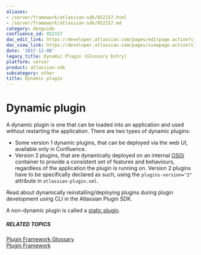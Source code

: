 ```yaml
---
aliases:
- /server/framework/atlassian-sdk/852157.html
- /server/framework/atlassian-sdk/852157.md
category: devguide
confluence_id: 852157
dac_edit_link: https://developer.atlassian.com/pages/editpage.action?cjm=wozere&pageId=852157
dac_view_link: https://developer.atlassian.com/pages/viewpage.action?cjm=wozere&pageId=852157
date: '2017-12-08'
legacy_title: Dynamic Plugin (Glossary Entry)
platform: server
product: atlassian-sdk
subcategory: other
title: Dynamic plugin
---
```

# Dynamic plugin

A dynamic plugin is one that can be loaded into an application and used without restarting the application. There are two types of dynamic plugins:

-   Some version 1 dynamic plugins, that can be deployed via the web UI, available only in Confluence.
-   Version 2 plugins, that are dynamically deployed on an internal <a href="http://osgi.org/" class="external-link">OSGi</a> container to provide a consistent set of features and behaviours, regardless of the application the plugin is running on. Version 2 plugins have to be specifically declared as such, using the `plugins-version="2"` attribute in `atlassian-plugin.xml`.

Read about dynamically reinstalling/deploying plugins during plugin development using CLI in the Atlassian Plugin SDK.

A non-dynamic plugin is called a <a href="/server/framework/atlassian-sdk/static-plugin" class="createlink">static plugin</a>.

##### RELATED TOPICS

<a href="/server/framework/atlassian-sdk/plugin-framework-glossary/">Plugin Framework Glossary</a>  
[Plugin Framework](https://developer.atlassian.com/display/PLUGINFRAMEWORK/Plugin+Framework)

